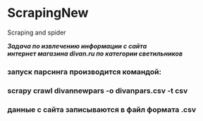 # ScrapingNew
 Scraping and spider

***Задача по извлечению информации с сайта <br> интернет магазина divan.ru по категории светильников***

### запуск парсинга производится командой:
### scrapy crawl divannewpars -o divanpars.csv -t csv

### данные с сайта записываются в файл формата .csv
